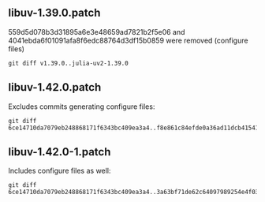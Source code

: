 ## libuv-1.39.0.patch

559d5d078b3d31895a6e3e48659ad7821b2f5e06 and 4041ebda6f01091afa8f6edc88764d3df15b0859 were removed (configure files)

```
git diff v1.39.0..julia-uv2-1.39.0
```

## libuv-1.42.0.patch

Excludes commits generating configure files:

```
git diff 6ce14710da7079eb248868171f6343bc409ea3a4..f8e861c84efde0a36ad11dcb41541ab7374cea72
```

## libuv-1.42.0-1.patch

Includes configure files as well:

```
git diff 6ce14710da7079eb248868171f6343bc409ea3a4..3a63bf71de62c64097989254e4f03212e3bf5fc8
```
